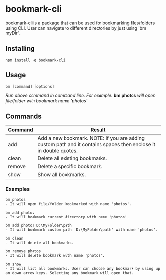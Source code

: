 # bookmark-cli

bookmark-cli is a package that can be used for bookmarking files/folders using CLI. User can navigate to different directories by just using 'bm myDir'.

## Installing
```
npm install -g bookmark-cli
```

## Usage
```
bm [command] [options]
```
_Run above command in command line. For example:_
__bm photos__ _will open file/folder with bookmark name 'photos'_

## Commands
Command | Result
--- | ---
add | Add a new bookmark. NOTE: If you are adding custom path and it contains spaces then enclose it in double quotes.
clean | Delete all existing bookmarks.
remove | Delete a specific bookmark.
show | Show all bookmarks.

### Examples
```
bm photos
- It will open file/folder bookmarked with name 'photos'.
```

```
bm add photos
- It will bookmark current directory with name 'photos'.
```

```
bm add photos D:\MyFolder\path
- It will bookmark custom path 'D:\MyFolder\path' with name 'photos'.
```

```
bm clean
- It will delete all bookmarks.
```

```
bm remove photos
- It will delete bookmark with name 'photos'.
```

```
bm show
- It will list all bookmarks. User can choose any bookmark by using up an down arrow keys. Selecting any bookmark will open that.
```
